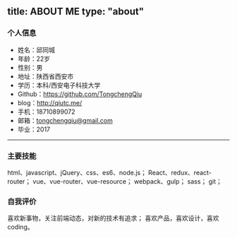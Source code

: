 title: ABOUT ME
type: "about"
---

### 个人信息
- 姓名：邱同城
- 年龄：22岁
- 性别：男
- 地址：陕西省西安市
- 学历：本科/西安电子科技大学
- Github：https://github.com/TongchengQiu
- blog：http://qiutc.me/
- 手机：18710899072
- 邮箱：tongchengqiu@gmail.com
- 毕业：2017

----

### 主要技能

html、javascript、jQuery、css、es6、node.js；
React、redux、react-router；
vue、vue-router、vue-resource；
webpack、gulp；
sass；
git；

### 自我评价

喜欢新事物，关注前端动态，对新的技术有追求；
喜欢产品，喜欢设计，喜欢 coding。
